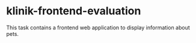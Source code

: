 # klinik-frontend-evaluation
This task contains a frontend web application to display information about pets.
